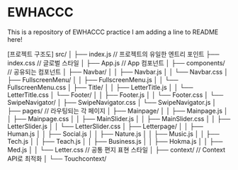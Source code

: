 # EWHACCC
This is a repository of EWHACCC practice
I am adding a line to README here!



[프로젝트 구조도]
src/
│
├── index.js          // 프로젝트의 유일한 엔트리 포인트
├── index.css         // 글로벌 스타일
│
├── App.js            // App 컴포넌트
│
├── components/       // 공유되는 컴포넌트
│   ├── Navbar/
│   │   ├── Navbar.js
│   │   └── Navbar.css
│   ├── FullscreenMenu/
│   │   ├── FullscreenMenu.js
│   │   └── FullscreenMenu.css
│   ├── Title/
│   │   ├── LetterTitle.js
│   │   └── LetterTitle.css
│   └── Footer/
│   │    ├── Footer.js
│   │    └── Footer.css
│   └── SwipeNavigator/
│        ├──  SwipeNavigator.css
│        └── SwipeNavigator.js
│
├── pages/            // 라우팅되는 각 페이지
│   ├── Mainpage/
│   │   ├── Mainpage.js
│   │   ├── Mainpage.css
│   │   ├── MainSlider.js
│   │   ├── MainSlider.css
│   │   ├── LetterSlider.js
│   │   └── LetterSlider.css
│   ├── Letterpage/
│   │   ├── Human.js
│   │   ├── Social.js
│   │   ├── Nature.js
│   │   ├── Music.js
│   │   ├── Tech.js
│   │   ├── Teach.js
│   │   ├── Business.js
│   │   ├── Hokma.js
│   │   ├── Med.js
│   │   └── Letter.css 		// 공통 편지 표현 스타일
│
├── context/            // Context API로 최적화
│  └── Touchcontext/


